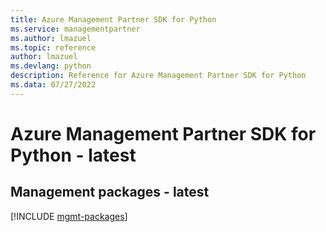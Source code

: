 ```yaml
---
title: Azure Management Partner SDK for Python
ms.service: managementpartner
ms.author: lmazuel
ms.topic: reference
author: lmazuel
ms.devlang: python
description: Reference for Azure Management Partner SDK for Python
ms.data: 07/27/2022
---
```

# Azure Management Partner SDK for Python - latest

## Management packages - latest
[!INCLUDE [mgmt-packages](management-partner-mgmt-index.md)]